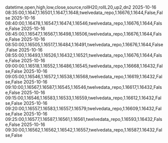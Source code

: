 datetime,open,high,low,close,source,rollH20,rollL20,up2,dn2
2025-10-16 08:35:00,1.1647,1.16501,1.1647,1.1648,twelvedata_repo,1.16676,1.1644,False,False
2025-10-16 08:40:00,1.16478,1.16547,1.16474,1.16546,twelvedata_repo,1.16676,1.1644,False,False
2025-10-16 08:45:00,1.16547,1.16567,1.16498,1.16506,twelvedata_repo,1.16676,1.1644,False,False
2025-10-16 08:50:00,1.16505,1.16517,1.16484,1.16491,twelvedata_repo,1.16676,1.1644,False,False
2025-10-16 08:55:00,1.16493,1.16526,1.16432,1.16521,twelvedata_repo,1.16676,1.1644,False,False
2025-10-16 09:00:00,1.16518,1.16552,1.16486,1.16545,twelvedata_repo,1.16668,1.16432,False,False
2025-10-16 09:05:00,1.16546,1.16572,1.16538,1.16568,twelvedata_repo,1.16619,1.16432,False,False
2025-10-16 09:10:00,1.16567,1.16587,1.16545,1.16546,twelvedata_repo,1.16617,1.16432,False,False
2025-10-16 09:15:00,1.16546,1.16583,1.16533,1.16559,twelvedata_repo,1.16612,1.16432,False,False
2025-10-16 09:20:00,1.16557,1.16583,1.16557,1.16579,twelvedata_repo,1.16609,1.16432,False,False
2025-10-16 09:25:00,1.16577,1.16587,1.16561,1.16561,twelvedata_repo,1.16593,1.16432,False,False
2025-10-16 09:30:00,1.16562,1.16562,1.16542,1.16557,twelvedata_repo,1.16587,1.16432,False,False
